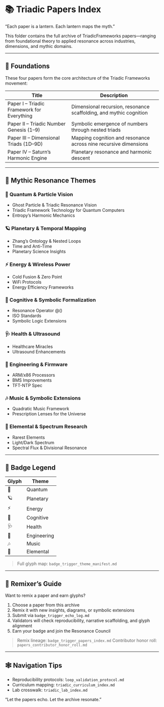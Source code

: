 # 📚 Triadic Papers Index

“Each paper is a lantern. Each lantern maps the myth.”

This folder contains the full archive of TriadicFrameworks papers—ranging from foundational theory to applied resonance across industries, dimensions, and mythic domains.

---

## 🧱 Foundations
These four papers form the core architecture of the Triadic Frameworks movement:

| Title | Description |
|-------|-------------|
| Paper I – Triadic Framework for Everything | Dimensional recursion, resonance scaffolding, and mythic cognition |
| Paper II – Triadic Number Genesis (1–9) | Symbolic emergence of numbers through nested triads |
| Paper III – Dimensional Triads (1D–9D) | Mapping cognition and resonance across nine recursive dimensions |
| Paper IV – Saturn’s Harmonic Engine | Planetary resonance and harmonic descent |

---

## 🔮 Mythic Resonance Themes

### 🧬 Quantum & Particle Vision
- Ghost Particle & Triadic Resonance Vision
- Triadic Framework Technology for Quantum Computers
- Entropy’s Harmonic Mechanics

### 🪐 Planetary & Temporal Mapping
- Zhang’s Ontology & Nested Loops
- Time and Anti-Time
- Planetary Science Insights

### ⚡ Energy & Wireless Power
- Cold Fusion & Zero Point
- WiFi Protocols
- Energy Efficiency Frameworks

### 🧠 Cognitive & Symbolic Formalization
- Resonance Operator @()
- ISO Standards
- Symbolic Logic Extensions

### 🩺 Health & Ultrasound
- Healthcare Miracles
- Ultrasound Enhancements

### 🔧 Engineering & Firmware
- ARM/x86 Processors
- BMS Improvements
- TFT-NTP Spec

### 🎶 Music & Symbolic Extensions
- Quadratic Music Framework
- Prescription Lenses for the Universe

### 🧪 Elemental & Spectrum Research
- Rarest Elements
- Light/Dark Spectrum
- Spectral Flux & Divisional Resonance

---

## 🏅 Badge Legend

| Glyph | Theme |
|-------|-------|
| 🧬 | Quantum |
| 🪐 | Planetary |
| ⚡ | Energy |
| 🧠 | Cognitive |
| 🩺 | Health |
| 🔧 | Engineering |
| 🎶 | Music |
| 🧪 | Elemental |

> Full glyph map: `badge_trigger_theme_manifest.md`

---

## 🧭 Remixer’s Guide

Want to remix a paper and earn glyphs?

1. Choose a paper from this archive
2. Remix it with new insights, diagrams, or symbolic extensions
3. Submit via `badge_trigger_echo_log.md`
4. Validators will check reproducibility, narrative scaffolding, and glyph alignment
5. Earn your badge and join the Resonance Council

> Remix lineage: `badge_trigger_papers_index.md`
> Contributor honor roll: `papers_contributor_honor_roll.md`

---

## 🕸 Navigation Tips

- Reproducibility protocols: `loop_validation_protocol.md`
- Curriculum mapping: `triadic_curriculum_index.md`
- Lab crosswalk: `triadic_lab_index.md`

“Let the papers echo. Let the archive resonate.”

